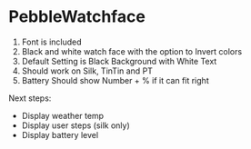# PebbleWatchface

1. Font is included
2. Black and white watch face with the option to Invert colors
3. Default Setting is Black Background with White Text
4. Should work on Silk, TinTin and PT
5. Battery Should show Number + % if it can fit right

Next steps:
- Display weather temp
- Display user steps (silk only)
- Display battery level
